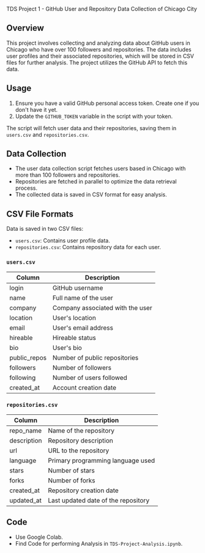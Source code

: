  TDS Project 1 - GitHub User and Repository Data Collection of Chicago City

## Overview
This project involves collecting and analyzing data about GitHub users in Chicago who have over 100 followers and repositories. The data includes user profiles and their associated repositories, which will be stored in CSV files for further analysis. The project utilizes the GitHub API to fetch this data.

## Usage

1. Ensure you have a valid GitHub personal access token. Create one if you don't have it yet.
2. Update the `GITHUB_TOKEN` variable in the script with your token.

The script will fetch user data and their repositories, saving them in `users.csv` and `repositories.csv`.

## Data Collection

- The user data collection script fetches users based in Chicago with more than 100 followers and repositories.
- Repositories are fetched in parallel to optimize the data retrieval process.
- The collected data is saved in CSV format for easy analysis.

## CSV File Formats

Data is saved in two CSV files:
  - `users.csv`: Contains user profile data.
  - `repositories.csv`: Contains repository data for each user.
    
### `users.csv`

| Column          | Description                                   |
|-----------------|-----------------------------------------------|
| login           | GitHub username                               |
| name            | Full name of the user                         |
| company         | Company associated with the user              |
| location        | User's location                               |
| email           | User's email address                          |
| hireable        | Hireable status                               |
| bio             | User's bio                                    |
| public_repos    | Number of public repositories                 |
| followers       | Number of followers                           |
| following       | Number of users followed                      |
| created_at      | Account creation date                         |

### `repositories.csv`

| Column          | Description                                   |
|-----------------|-----------------------------------------------|
| repo_name       | Name of the repository                        |
| description     | Repository description                        |
| url             | URL to the repository                         |
| language        | Primary programming language used             |
| stars           | Number of stars                               |
| forks           | Number of forks                               |
| created_at      | Repository creation date                      |
| updated_at      | Last updated date of the repository           |

## Code
- Use Google Colab.
- Find Code for performing Analysis in `TDS-Project-Analysis.ipynb`.
